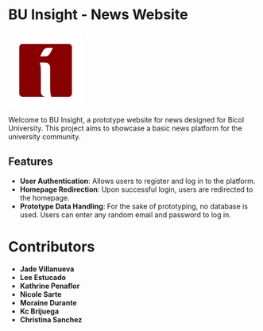 # BU Insight - News Website 
<img src="assets/BU_Insights__1_-removebg-preview.png" alt="BU Insight Logo" width="150px">

Welcome to BU Insight, a prototype website for news designed for Bicol University. This project aims to showcase a basic news platform for the university community.

## Features

- **User Authentication**: Allows users to register and log in to the platform.
- **Homepage Redirection**: Upon successful login, users are redirected to the homepage.
- **Prototype Data Handling**: For the sake of prototyping, no database is used. Users can enter any random email and password to log in.
  
# Contributors
- **Jade Villanueva**
- **Lee Estucado**
- **Kathrine Penaflor**
- **Nicole Sarte**
- **Moraine Durante**
- **Kc Brijuega**
- **Christina Sanchez**
